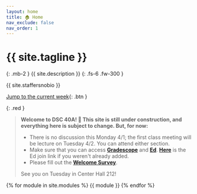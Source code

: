 ```yaml
---
layout: home
title: 🏠 Home
nav_exclude: false
nav_order: 1
---
```


# {{ site.tagline }}

{: .mb-2 }
{{ site.description }}
{: .fs-6 .fw-300 }

{{ site.staffersnobio }}

[Jump to the current week](#week-1-modeling-and-loss-functions){: .btn }

<!-- Click the 🎥 button to view the recording of a lecture/discussion.<br>Click the 📝 button to view lecture notebooks after they've been filled in during lecture. -->

{: .red }
> **Welcome to DSC 40A! 👋 This site is still under construction, and everything here is subject to change. But, for now:**
> - There is no discussion this Monday 4/1; the first class meeting will be lecture on Tuesday 4/2. You can attend either section.
> - Make sure that you can access [**Gradescope**](https://www.gradescope.com/courses/759109/) and [**Ed**](https://edstem.org/us/courses/57667/discussion/4667406). [**Here**](https://edstem.org/us/join/tFGYBG) is the Ed join link if you weren't already added.
> - Please fill out the [**Welcome Survey**](https://docs.google.com/forms/d/e/1FAIpQLSftyR__u1hEA39AufRcOZVf5Xu49wDJFokH212XJGhum88wqA/viewform).
> 
> See you on Tuesday in Center Hall 212!

{% for module in site.modules %}
{{ module }}
{% endfor %}